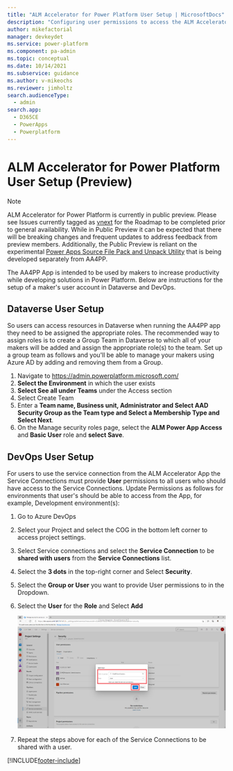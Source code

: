 ```yaml
---
title: "ALM Accelerator for Power Platform User Setup | MicrosoftDocs"
description: "Configuring user permissions to access the ALM Accelerator for Power Platform App and Pipelines."
author: mikefactorial
manager: devkeydet
ms.service: power-platform
ms.component: pa-admin
ms.topic: conceptual
ms.date: 10/14/2021
ms.subservice: guidance
ms.author: v-mikeochs
ms.reviewer: jimholtz
search.audienceType: 
  - admin
search.app: 
  - D365CE
  - PowerApps
  - Powerplatform
---
```

# ALM Accelerator for Power Platform User Setup (Preview)

> [!NOTE]
> ALM Accelerator for Power Platform is currently in public preview. Please see Issues currently tagged as [vnext](https://github.com/microsoft/coe-starter-kit/issues?q=is%3Aopen+is%3Aissue+label%3Aalm-accelerator+label%3Avnext) for the Roadmap to be completed prior to general availability. While in Public Preview it can be expected that there will be breaking changes and frequent updates to address feedback from preview members. Additionally, the Public Preview is reliant on the experimental [Power Apps Source File Pack and Unpack Utility](https://github.com/microsoft/PowerApps-Language-Tooling) that is being developed separately from AA4PP.

The AA4PP App is intended to be used by makers to increase productivity while developing solutions in Power Platform. Below are instructions for the setup of a maker's user account in Dataverse and DevOps.

## Dataverse User Setup

So users can access resources in Dataverse when running the AA4PP app they need to be assigned the appropriate roles. The recommended way to assign roles is to create a Group Team in Dataverse to which all of your makers will be added and assign the appropriate role(s) to the team. Set up a group team as follows and you'll be able to manage your makers using Azure AD by adding and removing them from a Group.

1. Navigate to <https://admin.powerplatform.microsoft.com/>
1. **Select the Environment** in which the user exists
1. **Select See all under Teams** under the Access section
1. Select Create Team
1. Enter a **Team name, Business unit, Administrator and Select AAD Security Group as the Team type and Select a Membership Type and Select Next**.
1. On the Manage security roles page, select the **ALM Power App Access** and **Basic User** role and **select Save**.

## DevOps User Setup

For users to use the service connection from the ALM Accelerator App the Service Connections must provide **User** permissions to all users who should have access to the Service Connections. Update Permissions as follows for environments that user's should be able to access from the App, for example, Development environment(s):

1. Go to Azure DevOps

1. Select your Project and select the COG in the bottom left corner to access project settings.

1. Select Service connections and select the **Service Connection** to be **shared with users** from the **Service Connections** list.

1. Select the **3 dots** in the top-right corner and Select **Security**.

1. Select the **Group or User** you want to provide User permissions to in the Dropdown.

1. Select the **User** for the **Role** and Select **Add**

   ![Select the Group, User and Role](media/setup-almacceleratorpowerplatform-users/SetServiceConnectionPermissions.png)

1. Repeat the steps above for each of the Service Connections to be shared with a user.

[!INCLUDE[footer-include](../../includes/footer-banner.md)]
